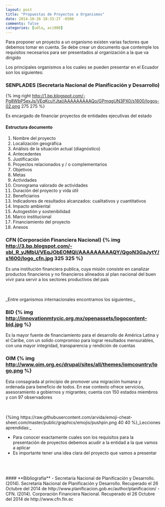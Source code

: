 ```yaml
---
layout: post
title: "Propuestas de Proyectos a Organismos"
date: 2014-10-26 18:33:27 -0500
comments: false
categories: [udla, aci980]
---
```


Para proponer un proyecto a un organismo existen varias factores que
debemos tomar en cuenta. Se debe crear un documento que contemple los
requisitos necesarios para ser presentados al organización a la que va
dirigido

Los principales organismos a los cuales se pueden presentar en el Ecuador
son los siguientes:

### SENPLADES (Secretaria Nacional de Planificación y Desarrollo)
{% img right http://1.bp.blogspot.com/-Pg8WbP5exJs/VEqKcuYJtaI/AAAAAAAAAQo/GPmqgUN3PX0/s1600/logos-02.png 275 275 %}

Es encargado de financiar proyectos de entidades ejecutivas del estado

#### Estructura documento

1. Nombre del proyecto
2. Localización geográfica
3. Análisis de la situación actual (diagnóstico)
4. Antecedentes
5. Justificación
6. Proyectos relacionados y / o complementarios
7. Objetivos
8. Metas
9. Actividades
10. Cronograma valorado de actividades
11. Duración del proyecto y vida útil
12. Beneficiarios
13. Indicadores de resultados alcanzados: cualitativos y cuantitativos
14. Impacto ambiental
15. Autogestión y sostenibilidad
16. Marco institucional
17. Financiamiento del proyecto
18. Anexos

<!--more-->

### CFN (Corporación Financiera Nacional) {% img http://3.bp.blogspot.com/-sbI_R_yJMbU/VEqJObEOMQI/AAAAAAAAAQY/QgoN3GaJytY/s1600/logo_cfn.jpg 325 325 %}

Es una institución financiera publica, cuya misión consiste en canalizar
productos financieros y no financieros alineados al plan nacional del
buen vivir para servir a los sectores productivos del país

</br>
</br>
_Entre organismos internacionales encontramos los siguientes:_

### BID {% img http://innovationmtycic.org.mx/openassets/logocontent-bid.jpg %}

Es la mayor fuente de financiamiento para el desarrollo de América
Latina y el Caribe, con un solido compromiso para lograr resultados
mensurables, con una mayor integridad, transparencia y rendición de
cuentas

### OIM {% img http://www.oim.org.ec/drupal/sites/all/themes/iomcountry/logo.png %}

Esta consagrada al principio de promover una migración humana y ordenada
para beneficio de todos. En ese contexto ofrece servicios, asesoramiento
a gobiernos y migrantes; cuenta con 150 estados miembros y con 97
observadores

</br>
</br>
{%img https://raw.githubusercontent.com/arvida/emoji-cheat-sheet.com/master/public/graphics/emojis/pushpin.png 40 40 %}_Lecciones aprendidas:_

* Para conocer exactamente cuales son los requisitos para la
  presentación de proyectos debemos acudir a la entidad a la que vamos a
  aplicar
* Es importante tener una idea clara del proyecto que vamos a presentar

</br>
</br>
</br>
#### **Bibliografía**
  - Secretaría Nacional de Planificación y Desarrollo. (2014). Secretaría
    Nacional de Planificación y Desarrollo. Recuperado el 26 Octubre del
    2014 de http://www.planificacion.gob.ec/author/planificacion/
  - CFN. (2014). Corporación Financiera Nacional. Recuperado el 26 Octubre
    del 2014 de http://www.cfn.fin.ec
